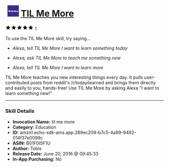 # &nbsp;<img src="skill_icon" alt="TIL Me More icon" width="36"> [TIL Me More](http://alexa.amazon.com/#skills/amzn1.echo-sdk-ams.app.289ec209-b7c5-4a99-9492-014f37e0099c)
![5 stars](../../images/ic_star_black_18dp_1x.png)![5 stars](../../images/ic_star_black_18dp_1x.png)![5 stars](../../images/ic_star_black_18dp_1x.png)![5 stars](../../images/ic_star_black_18dp_1x.png)![5 stars](../../images/ic_star_black_18dp_1x.png) 1

To use the TIL Me More skill, try saying...

* *Alexa, tell TIL Me More I want to learn something today*

* *Alexa, ask TIL Me More to teach me something new*

* *Alexa, tell TIL Me More I want to learn more*

TIL Me More teaches you new interesting things every day. It pulls user-contributed posts from reddit's /r/todayilearned and brings them directly and easily to you, hands-free! Use TIL Me More by asking Alexa "I want to learn something new!"

***

### Skill Details

* **Invocation Name:** til me more
* **Category:** Education
* **ID:** amzn1.echo-sdk-ams.app.289ec209-b7c5-4a99-9492-014f37e0099c
* **ASIN:** B01F0I5F1U
* **Author:** Tobis
* **Release Date:** June 20, 2016 @ 09:45:33
* **In-App Purchasing:** No
